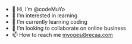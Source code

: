 - 👋 Hi, I’m @codeMuYo
- 👀 I’m interested in learning 
- 🌱 I’m currently learning coding
- 💞️ I’m looking to collaborate on online business 
- 📫 How to reach me myoges@recaa.com

<!---
codeMuYo/codeMuYo is a ✨ special ✨ repository because its `README.md` (this file) appears on your GitHub profile.
You can click the Preview link to take a look at your changes.
--->
